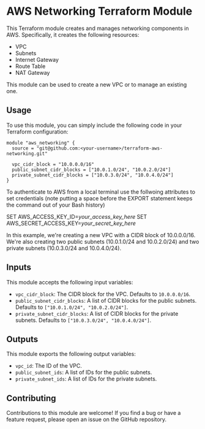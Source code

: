 # AWS Networking Terraform Module

This Terraform module creates and manages networking components in AWS. Specifically, it creates the following resources:

- VPC
- Subnets
- Internet Gateway
- Route Table
- NAT Gateway

This module can be used to create a new VPC or to manage an existing one.

## Usage

To use this module, you can simply include the following code in your Terraform configuration:

```hcl
module "aws_networking" {
  source = "git@github.com:<your-username>/terraform-aws-networking.git"

  vpc_cidr_block = "10.0.0.0/16"
  public_subnet_cidr_blocks = ["10.0.1.0/24", "10.0.2.0/24"]
  private_subnet_cidr_blocks = ["10.0.3.0/24", "10.0.4.0/24"]
}
```
To authenticate to AWS from a local terminal use the follwoing attributes to set credentials (note putting a space before the EXPORT statement keeps the command out of your Bash history) 

SET AWS_ACCESS_KEY_ID=*your_access_key_here*
SET AWS_SECRET_ACCESS_KEY=*your_secret_key_here*

In this example, we're creating a new VPC with a CIDR block of 10.0.0.0/16. We're also creating two public subnets (10.0.1.0/24 and 10.0.2.0/24) and two private subnets (10.0.3.0/24 and 10.0.4.0/24).

## Inputs

This module accepts the following input variables:

- `vpc_cidr_block`: The CIDR block for the VPC. Defaults to `10.0.0.0/16`.
- `public_subnet_cidr_blocks`: A list of CIDR blocks for the public subnets. Defaults to `["10.0.1.0/24", "10.0.2.0/24"]`.
- `private_subnet_cidr_blocks`: A list of CIDR blocks for the private subnets. Defaults to `["10.0.3.0/24", "10.0.4.0/24"]`.

## Outputs

This module exports the following output variables:

- `vpc_id`: The ID of the VPC.
- `public_subnet_ids`: A list of IDs for the public subnets.
- `private_subnet_ids`: A list of IDs for the private subnets.

## Contributing

Contributions to this module are welcome! If you find a bug or have a feature request, please open an issue on the GitHub repository.


